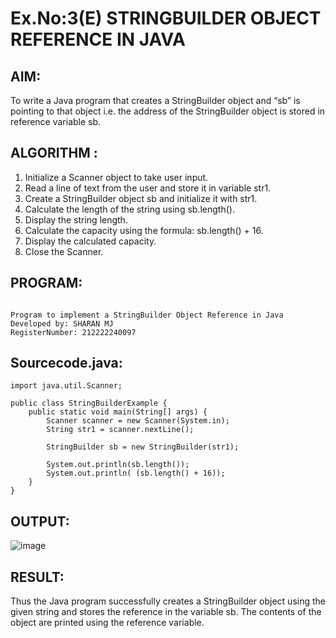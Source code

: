 # Ex.No:3(E)  STRINGBUILDER OBJECT REFERENCE IN JAVA

## AIM:
To write a Java program that creates a StringBuilder object and “sb” is pointing to that object i.e. the address of the StringBuilder object is stored in reference variable sb.

## ALGORITHM :
1. Initialize a Scanner object to take user input.
2. Read a line of text from the user and store it in variable str1.
3. Create a StringBuilder object sb and initialize it with str1.
4. Calculate the length of the string using sb.length().
5. Display the string length.
6. Calculate the capacity using the formula: sb.length() + 16.
7. Display the calculated capacity.
8. Close the Scanner.

## PROGRAM:
 ```

Program to implement a StringBuilder Object Reference in Java
Developed by: SHARAN MJ
RegisterNumber: 212222240097

```

## Sourcecode.java:
```
import java.util.Scanner;

public class StringBuilderExample {
    public static void main(String[] args) {
        Scanner scanner = new Scanner(System.in);
        String str1 = scanner.nextLine();

        StringBuilder sb = new StringBuilder(str1);

        System.out.println(sb.length());
        System.out.println( (sb.length() + 16));
    }
}
```

## OUTPUT:

![image](https://github.com/user-attachments/assets/5b7a8739-b88f-465d-a187-a0c1f6e35103)

## RESULT:
Thus the  Java program successfully creates a StringBuilder object using the given string and stores the reference in the variable sb. The contents of the object are printed using the reference variable.
